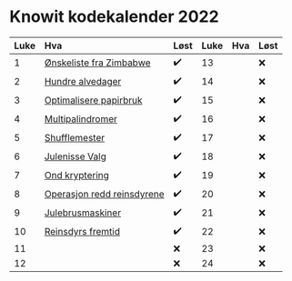 # Knowit kodekalender 2022


Luke | Hva | Løst | Luke | Hva | Løst
:------------ | :------------- | :------------- | :------------ | :------------- | :-------------
 1 | [Ønskeliste fra Zimbabwe](01.py) | :heavy_check_mark: | 13 | | :x:
 2 | [Hundre alvedager](02.py) | :heavy_check_mark: | 14 | | :x:
 3 | [Optimalisere papirbruk](03.py) | :heavy_check_mark: | 15 | | :x:
 4 | [Multipalindromer](04.py) | :heavy_check_mark: | 16 | | :x:
 5 | [Shufflemester](05.py) | :heavy_check_mark: | 17 | | :x:
 6 | [Julenisse Valg](06.py) | :heavy_check_mark: | 18 | | :x:
 7 | [Ond kryptering](07.py) | :heavy_check_mark: | 19 | | :x:
 8 | [Operasjon redd reinsdyrene](08.py) | :heavy_check_mark: | 20 | | :x:
 9 | [Julebrusmaskiner](09.py) | :heavy_check_mark: | 21 | | :x:
 10 | [Reinsdyrs fremtid](10.py) | :heavy_check_mark: | 22 | | :x:
11 | | :x: | 23 | | :x:
12 | | :x: | 24 | | :x:
